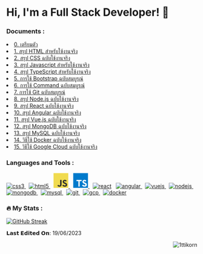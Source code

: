 # Hi, I'm a Full Stack Developer! 👋

<p align="left">
</p>


<h3 align="left">Documents :</h3
  
- <a href="https://github.com/1ttikorn/document-git">0. เตรียมตัว</a>
- <a href="https://github.com/1ttikorn/document-git">1. สรุป HTML สำหรับใช้งานจริง</a>
- <a href="https://github.com/1ttikorn/">2. สรุป CSS ฉบับใช้งานจริง</a>
- <a href="https://github.com/1ttikorn/">3. สรุป Javascript สำหรับใช้งานจริง</a>
- <a href="https://github.com/1ttikorn/">4. สรุป TypeScript สำหรับใช้งานจริง</a>
- <a href="https://github.com/1ttikorn/">5. การใช้ Bootstrap ฉบับสมบูรณ์</a>
- <a href="https://github.com/1ttikorn/">6. การใช้ Command ฉบับสมบูรณ์</a>
- <a href="https://github.com/1ttikorn/">7. การใช้ Git ฉบับสมบูรณ์</a>
- <a href="https://github.com/1ttikorn/">8. สรุป Node.js ฉบับใช้งานจริง</a>
- <a href="https://github.com/1ttikorn/">9. สรุป React ฉบับใช้งานจริง</a>
- <a href="https://github.com/1ttikorn/">10. สรุป Angular ฉบับใช้งานจริง</a>
- <a href="https://github.com/1ttikorn/">11. สรุป Vue.js ฉบับใช้งานจริง</a>
- <a href="https://github.com/1ttikorn/">12. สรุป MongoDB ฉบับใช้งานจริง</a>
- <a href="https://github.com/1ttikorn/">13. สรุป MySQL ฉบับใช้งานจริง</a>
- <a href="https://github.com/1ttikorn/">14. วิธีใช้ Docker ฉบับใช้งานจริง</a>
- <a href="https://github.com/1ttikorn/">15. วิธีใช้ Google Cloud ฉบับใช้งานจริง</a>



<h3 align="left">Languages and Tools :</h3

<a href="https://www.w3schools.com/css/" target="_blank" rel="noreferrer"> <img src="https://cdn-icons-png.flaticon.com/512/732/732190.png" alt="css3" width="40" height="40"/> </a> &nbsp; <a href="https://www.w3.org/html/" target="_blank" rel="noreferrer"> <img src="https://cdn-icons-png.flaticon.com/512/732/732212.png" alt="html5" width="40" height="40"/> </a> &nbsp; <a href="https://developer.mozilla.org/en-US/docs/Web/JavaScript" target="_blank" rel="noreferrer"> <img src="https://raw.githubusercontent.com/devicons/devicon/master/icons/javascript/javascript-original.svg" alt="javascript" width="40" height="40"/> </a> &nbsp; <a href="https://www.typescriptlang.org/" target="_blank" rel="noreferrer"> <img src="https://raw.githubusercontent.com/devicons/devicon/master/icons/typescript/typescript-original.svg" alt="typescript" width="40" height="40"/> </a> &nbsp; <a href="https://reactjs.org/" target="_blank" rel="noreferrer"> <img src="https://upload.wikimedia.org/wikipedia/commons/a/a7/React-icon.svg" alt="react" width="40" height="40"/></a> &nbsp; <a href="https://angular.io" target="_blank" rel="noreferrer"> <img src="https://seeklogo.com/images/A/angular-icon-logo-9946B9795D-seeklogo.com.png" alt="angular" width="40" height="40"/> </a> &nbsp; <a href="https://vuejs.org/" target="_blank" rel="noreferrer"> <img src="https://upload.wikimedia.org/wikipedia/commons/9/95/Vue.js_Logo_2.svg" alt="vuejs" width="40" height="40"/> </a> &nbsp; <a href="https://nodejs.org" target="_blank" rel="noreferrer"> <img src="https://cdn.iconscout.com/icon/free/png-256/free-node-js-1174925.png?f=webp&w=256" alt="nodejs" width="40" height="40"/> </a> &nbsp; <a href="https://www.mongodb.com/" target="_blank" rel="noreferrer"> <img src="https://emanueleciriachi.net/wp-content/uploads/2019/01/logo-mongodb-png-mongodb-logo-png-400.png" alt="mongodb" width="41" height="41"/> </a> &nbsp; <a href="https://www.mysql.com/" target="_blank" rel="noreferrer"> <img src="https://img.uxwing.com/wp-content/themes/uxwing/download/brands-social-media/mysql-icon.svg" alt="mysql" width="40" height="40"/> </a> &nbsp; <a href="https://git-scm.com/" target="_blank" rel="noreferrer"> <img src="https://www.vectorlogo.zone/logos/git-scm/git-scm-icon.svg" alt="git" width="40" height="40"/> </a> &nbsp; <a href="https://cloud.google.com" target="_blank" rel="noreferrer"> <img src="https://www.vectorlogo.zone/logos/google_cloud/google_cloud-icon.svg" alt="gcp" width="40" height="40"/> </a> &nbsp; <a href="https://www.docker.com/" target="_blank" rel="noreferrer"> <img src="https://seeklogo.com/images/K/kubernetes-logo-3A67038EAB-seeklogo.com.png" alt="docker" width="40" height="40"/> </a>




### :fire: My Stats :
[![GitHub Streak](https://streak-stats.demolab.com?user=1ttikorn&hide_border=true&type=png)](https://git.io/streak-stats)

<p>𝗟𝗮𝘀𝘁 𝗘𝗱𝗶𝘁𝗲𝗱 𝗢𝗻: 19/06/2023</p> 

<img src="https://komarev.com/ghpvc/?username=1ttikorn&label=Profile%20views&color=0e75b6&style=flat"  align="right" alt="1ttikorn" /> </p>


